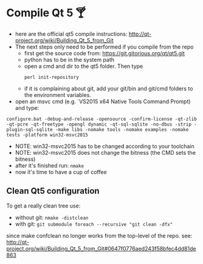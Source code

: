 # Compile Qt 5 🍸

- here are the official qt5 compile instructions: http://qt-project.org/wiki/Building_Qt_5_from_Git
- The next steps only need to be performed if you compile from the repo
  - first get the source code from: https://git.gitorious.org/qt/qt5.git
  - python has to be in the system path
  - open a cmd and dir to the qt5 folder. Then type
    ```
    perl init-repository
    ```
  - if it is complaining about git, add your git/bin and git/cmd folders to the environment variables.
- open an msvc cmd (e.g. `VS2015 x64 Native Tools Command Prompt) and type:
```
configure.bat -debug-and-release -opensource -confirm-license -qt-zlib -qt-pcre -qt-freetype -opengl dynamic -qt-sql-sqlite -no-dbus -strip -plugin-sql-sqlite -make libs -nomake tools -nomake examples -nomake tests -platform win32-msvc2015
```
- NOTE: win32-msvc2015 has to be changed according to your toolchain
- NOTE: win32-msvc2015 does not change the bitness (the CMD sets the bitness)
- after it's finished run: ``nmake``
- now it's time to have a cup of coffee

## Clean Qt5 configuration
To get a really clean tree use:
- without git: ``nmake -distclean``
- with git: ``git submodule foreach --recursive "git clean -dfx"``

since make confclean no longer works from the top-level of the repo.
see: http://qt-project.org/wiki/Building_Qt_5_from_Git#0647f0776aed243f58bfec4dd81de863
